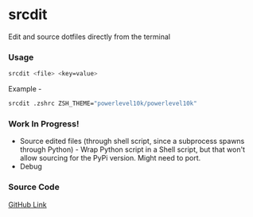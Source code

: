 # srcdit

Edit and source dotfiles directly from the terminal

### Usage
```bash
srcdit <file> <key=value>
```

Example -
```bash
srcdit .zshrc ZSH_THEME="powerlevel10k/powerlevel10k"
```

### Work In Progress!
* Source edited files (through shell script, since a subprocess spawns through Python) - Wrap Python script in a Shell script, but that won't allow sourcing for the PyPi version. Might need to port.
* Debug

### Source Code
[GitHub Link](https://github.com/osBins/srcdit)
